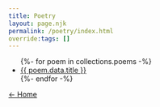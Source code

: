 ```yaml
---
title: Poetry
layout: page.njk
permalink: /poetry/index.html
override:tags: []
---
```


<ul>
{%- for poem in collections.poems -%}
<li><a href="{{ poem.url }}">{{ poem.data.title }}</a></li>
{%- endfor -%}
</ul>

[&larr; Home](/)
